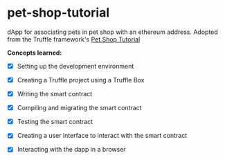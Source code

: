 # pet-shop-tutorial
dApp for associating pets in pet shop with an ethereum address. Adopted from the Truffle framework's [Pet Shop Tutorial](http://truffleframework.com/tutorials/pet-shop)

**Concepts learned:**

-[x] Setting up the development environment

-[x] Creating a Truffle project using a Truffle Box

-[x] Writing the smart contract

-[x] Compiling and migrating the smart contract

-[x] Testing the smart contract

-[x] Creating a user interface to interact with the smart contract

-[x] Interacting with the dapp in a browser
